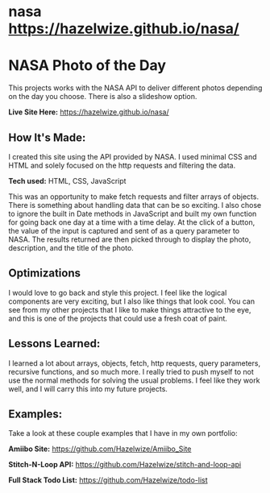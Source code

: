 # nasa https://hazelwize.github.io/nasa/

# NASA Photo of the Day
This projects works with the NASA API to deliver different photos depending on the day you choose. There is also a slideshow option.

**Live Site Here:** https://hazelwize.github.io/nasa/

## How It's Made:
I created this site using the API provided by NASA. I used minimal CSS and HTML and solely focused on the http requests and filtering the data.

**Tech used:** HTML, CSS, JavaScript

This was an opportunity to make fetch requests and filter arrays of objects. There is something about handling data that can be so exciting. I also chose to ignore the built in Date methods in JavaScript and built my own function for going back one day at a time with a time delay. At the click of a button, the value of the input is captured and sent of as a query parameter to NASA. The results returned are then picked through to display the photo, description, and the title of the photo. 

## Optimizations

I would love to go back and style this project. I feel like the logical components are very exciting, but I also like things that look cool. You can see from my other projects that I like to make things attractive to the eye, and this is one of the projects that could use a fresh coat of paint.

## Lessons Learned:

I learned a lot about arrays, objects, fetch, http requests, query parameters, recursive functions, and so much more. I really tried to push myself to not use the normal methods for solving the usual problems. I feel like they work well, and I will carry this into my future projects.

## Examples:
Take a look at these couple examples that I have in my own portfolio:

**Amiibo Site:** https://github.com/Hazelwize/Amiibo_Site

**Stitch-N-Loop API:** https://github.com/Hazelwize/stitch-and-loop-api

**Full Stack Todo List:** https://github.com/Hazelwize/todo-list



